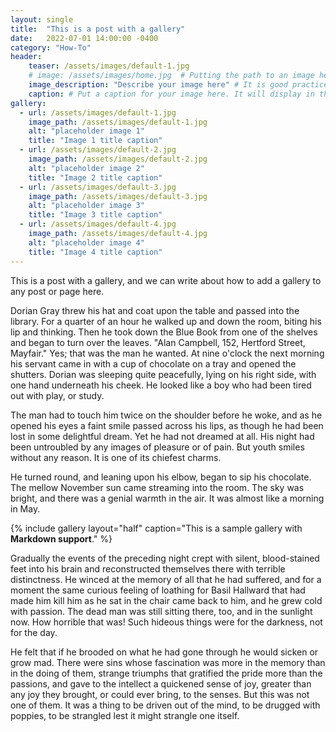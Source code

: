 ```yaml
---
layout: single
title:  "This is a post with a gallery"
date:   2022-07-01 14:00:00 -0400
category: "How-To"
header:
    teaser: /assets/images/default-1.jpg
    # image: /assets/images/home.jpg  # Putting the path to an image here will replace the header image.
    image_description: "Describe your image here" # It is good practice to include an image desription as alt text.
    caption: # Put a caption for your image here. It will display in the bottom right corner of the image.
gallery:
  - url: /assets/images/default-1.jpg
    image_path: /assets/images/default-1.jpg
    alt: "placeholder image 1"
    title: "Image 1 title caption"
  - url: /assets/images/default-2.jpg
    image_path: /assets/images/default-2.jpg
    alt: "placeholder image 2"
    title: "Image 2 title caption"
  - url: /assets/images/default-3.jpg
    image_path: /assets/images/default-3.jpg
    alt: "placeholder image 3"
    title: "Image 3 title caption"
  - url: /assets/images/default-4.jpg
    image_path: /assets/images/default-4.jpg
    alt: "placeholder image 4"
    title: "Image 4 title caption"
---
```


This is a post with a gallery, and we can write about how to add a gallery to any post or page here.

Dorian Gray threw his hat and coat upon the table and passed into the library. For a quarter of an hour he walked up and down the room, biting his lip and thinking. Then he took down the Blue Book from one of the shelves and began to turn over the leaves. "Alan Campbell, 152, Hertford Street, Mayfair." Yes; that was the man he wanted. At nine o'clock the next morning his servant came in with a cup of chocolate on a tray and opened the shutters. Dorian was sleeping quite peacefully, lying on his right side, with one hand underneath his cheek. He looked like a boy who had been tired out with play, or study.

The man had to touch him twice on the shoulder before he woke, and as he opened his eyes a faint smile passed across his lips, as though he had been lost in some delightful dream. Yet he had not dreamed at all. His night had been untroubled by any images of pleasure or of pain. But youth smiles without any reason. It is one of its chiefest charms.

He turned round, and leaning upon his elbow, began to sip his chocolate. The mellow November sun came streaming into the room. The sky was bright, and there was a genial warmth in the air. It was almost like a morning in May.

{% include gallery layout="half" caption="This is a sample gallery with **Markdown support**." %}

Gradually the events of the preceding night crept with silent, blood-stained feet into his brain and reconstructed themselves there with terrible distinctness. He winced at the memory of all that he had suffered, and for a moment the same curious feeling of loathing for Basil Hallward that had made him kill him as he sat in the chair came back to him, and he grew cold with passion. The dead man was still sitting there, too, and in the sunlight now. How horrible that was! Such hideous things were for the darkness, not for the day.

He felt that if he brooded on what he had gone through he would sicken or grow mad. There were sins whose fascination was more in the memory than in the doing of them, strange triumphs that gratified the pride more than the passions, and gave to the intellect a quickened sense of joy, greater than any joy they brought, or could ever bring, to the senses. But this was not one of them. It was a thing to be driven out of the mind, to be drugged with poppies, to be strangled lest it might strangle one itself.